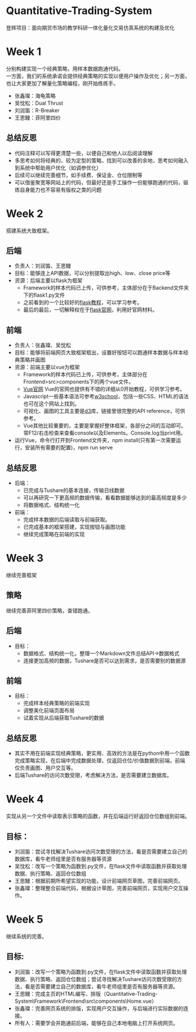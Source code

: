# Quantitative-Trading-System
登辉项目：面向期货市场的教学科研一体化量化交易仿真系统的构建及优化
# Week 1
分别构建实现一个经典策略，用样本数据跑通代码。<br>
一方面，我们的系统承诺会提供经典策略的实现以便用户操作及优化；另一方面，也让大家更加了解量化策略编程，刚开始练练手。<br>
* 张鑫璨：海龟策略
* 吴忱松：Dual Thrust
* 刘润笛：R-Breaker
* 王思鳗：菲阿里四价<br>

## 总结反思
* 代码注释可以写得更清楚一些，以便自己和他人以后阅读理解
* 多思考如何将经典的、较为定型的策略，找到可以改善的余地，思考如何融入到系统中帮助用户优化（如调参优化）
* 后续可以继续完善细节，如手续费、保证金、仓位限制等
* 可以借鉴聚宽等网站上的代码，但最好还是手工操作一份能够跑通的代码，锻炼自身能力也不容易有版权之类的问题

# Week 2
搭建系统大致框架。
## 后端
+ 负责人：刘润笛、王思鳗
+ 目标：能够连上API数据，可以分别提取出high、low、close price等
+ 资源：后端主要以flask为框架
  * Framework的样本代码已上传，可供参考，主体部分在于Backend文件夹下的flask1.py文件
  * 之前看到的一个比较好的[flask教程](https://www.youtube.com/watch?v=CjYKrbq8BCw&list=PLXmMXHVSvS-CoYS177-UvMAQYRfL3fBtX)，可以学习参考。
  * 最后的最后，一切解释权在于[flask官网](https://flask.palletsprojects.com/en/2.2.x/)，利用好官网材料。
## 前端
+ 负责人：张鑫璨、吴忱松
+ 目标：能够将前端网页大致框架框出，设置好按钮可以跑通样本数据与样本经典策略并画图
+ 资源：前端主要以vue为框架
  * Framework的样本代码已上传，可供参考，主体部分在Frontend>src>components下的两个vue文件。
  * [Vue官网](https://vuejs.org/) Vue的官网也提供有不错的详细从0开始教程，可供学习参考。
  * Javascript一些基本语法可参考[w3school](https://www.w3school.com.cn/js/index.asp)，包括一些CSS、HTML的语法也可在这个网站上找到。
  * 可视化、画图的工具主要是[d3](https://github.com/d3/d3/blob/main/API.md)库，链接里很完整的API reference，可供参考。
  * Vue其他比较重要的，主要是掌握好整体框架，各部分之间的互动即可。常F12/右击检查来查看console以及Elements。Console.log当print用。
+ 运行Vue，命令行打开到Frontend文件夹，npm install(只有第一次需要运行，安装所有需要的配置)，npm run serve

## 总结反思
+ 后端：
  * 已完成与Tushare的基本连接，传输日线数据
  * 可以再研究一下更高频的数据传输，看看数据能够达到的最高频度是多少
  * 将数据格式、结构统一化
+ 前端：
  * 完成样本数据的后端读取与前端获取。
  * 已完成基本的框架搭建，实现按钮与画图功能
  * 继续完成策略在前端的实现
  
# Week 3
继续完善框架
## 策略
继续完善菲阿里四价策略，查错跑通。
## 后端
+ 目标：
  * 数据格式、结构统一化，整理一个Markdown文件总结API->数据格式
  * 连接更加高频的数据，Tushare是否可以达到需求，是否需要别的数据源
## 前端
+ 目标：
  * 完成样本经典策略的前端实现
  * 调整美化前端页面布局
  * 试着实现从后端获取Tushare的数据
 
 ## 总结反思
 + 其实不用在前端实现经典策略，更实用、高效的方法是在python中用一个函数完成策略实现，在后端中完成数据处理，仅返回仓位/价值数据到前端，前端仅负责画图、用户交互等。
 + 后端Tushare的访问次数受限，考虑解决方法，是否需要建立数据库。
  
# Week 4
实现从另一个文件中读取表示策略的函数，并在后端运行好返回仓位数组到前端。
## 目标：
+ 刘润笛：尝试寻找解决Tushare访问次数受限的方法，看是否需要建立自己的数据库，看牛老师组里是否有服务器等资源
+ 吴忱松：改写一个策略为函数到.py文件，在flask文件中读取函数并获取处理数据、执行策略、返回仓位数组
+ 王思鳗：根据前期所希望实现的功能，设计前端网页草图，完善前端网页。
+ 张鑫璨：整理整合前端代码，根据设计草图，完善前端网页，实现用户交互操作。
 
 # Week 5
 继续系统的完善。
 ## 目标:
 + 刘润笛：改写一个策略为函数到.py文件，在flask文件中读取函数并获取处理数据、执行策略、返回仓位数组；尝试寻找解决Tushare访问次数受限的方法，看是否需要建立自己的数据库，看牛老师组里是否有服务器等资源。
 + 王思鳗：完成主页的HTML编写、排版（Quantitative-Trading-System\Framework\Frontend\src\components\Home.vue）
 + 张鑫璨：完善网页系统的排版，实现用户交互操作，与后端进行实际数据的连接。
 + 所有人：需要学会并跑通前后端，能够在自己本地电脑上打开系统网页。
